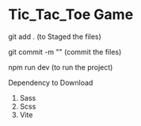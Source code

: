 # Tic_Tac_Toe Game

git add . (to Staged the files)

git commit -m "" (commit the files)

npm run dev (to run the project)

Dependency to Download

1. Sass
2. Scss
3. Vite
